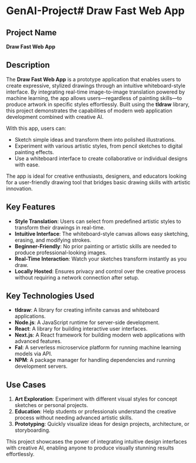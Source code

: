 # GenAI-Project# Draw Fast Web App

## Project Name

**Draw Fast Web App**

## Description

The **Draw Fast Web App** is a prototype application that enables users to create expressive, stylized drawings through an intuitive whiteboard-style interface. By integrating real-time image-to-image translation powered by machine learning, the app allows users—regardless of painting skills—to produce artwork in specific styles effortlessly. Built using the **tldraw** library, this project demonstrates the capabilities of modern web application development combined with creative AI.

With this app, users can:

- Sketch simple ideas and transform them into polished illustrations.
- Experiment with various artistic styles, from pencil sketches to digital painting effects.
- Use a whiteboard interface to create collaborative or individual designs with ease.

The app is ideal for creative enthusiasts, designers, and educators looking for a user-friendly drawing tool that bridges basic drawing skills with artistic innovation.

## Key Features

- **Style Translation**: Users can select from predefined artistic styles to transform their drawings in real-time.
- **Intuitive Interface**: The whiteboard-style canvas allows easy sketching, erasing, and modifying strokes.
- **Beginner-Friendly**: No prior painting or artistic skills are needed to produce professional-looking images.
- **Real-Time Interaction**: Watch your sketches transform instantly as you draw.
- **Locally Hosted**: Ensures privacy and control over the creative process without requiring a network connection after setup.

## Key Technologies Used

- **tldraw**: A library for creating infinite canvas and whiteboard applications.
- **Node.js**: A JavaScript runtime for server-side development.
- **React**: A library for building interactive user interfaces.
- **Next.js**: A React framework for building modern web applications with advanced features.
- **Fal**: A serverless microservice platform for running machine learning models via API.
- **NPM**: A package manager for handling dependencies and running development servers.

## Use Cases

1. **Art Exploration**: Experiment with different visual styles for concept sketches or personal projects.
2. **Education**: Help students or professionals understand the creative process without needing advanced artistic skills.
3. **Prototyping**: Quickly visualize ideas for design projects, architecture, or storyboarding.

This project showcases the power of integrating intuitive design interfaces with creative AI, enabling anyone to produce visually stunning results effortlessly.
